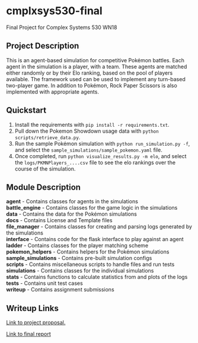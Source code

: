 # cmplxsys530-final
Final Project for Complex Systems 530 WN18

## Project Description

This is an agent-based simulation for competitive Pokémon battles. Each agent in the simulation is a player, with a team. These agents are matched either randomly or by their Elo ranking, based on the pool of players available. 
The framework used can be used to implement any turn-based two-player game. In addition to Pokémon, Rock Paper Scissors is also implemented with appropriate agents.

## Quickstart
1. Install the requirements with `pip install -r requirements.txt`.
2. Pull down the Pokemon Showdown usage data with `python scripts/retrieve_data.py`.
3. Run the sample Pokémon simulation with `python run_simulation.py -f`, and select the `sample_simulations/sample_pokemon.yaml` file.
4. Once completed, run `python visualize_results.py -m elo`, and select the `logs/PKMNPlayers_....csv` file to see the elo rankings over the course of the simulation.

## Module Description
**agent** - Contains classes for agents in the simulations <br/>
**battle_engine** - Contains classes for the game logic in the simulations <br/>
**data** - Contains the data for the Pokémon simulations <br/>
**docs** - Contains License and Template files <br/>
**file_manager** - Contains classes for creating and parsing logs generated by the simulations <br/>
**interface** - Contains code for the flask interface to play against an agent <br/>
**ladder** - Contains classes for the player matching scheme <br/>
**pokemon_helpers** - Contains helpers for the Pokémon simulations <br/>
**sample_simulations** - Contains pre-built simulation configs <br/>
**scripts** - Contains miscellaneous scripts to handle files and run tests <br/>
**simulations** - Contains classes for the individual simulations <br/>
**stats** - Contains functions to calculate statistics from and plots of the logs <br/>
**tests** - Contains unit test cases <br/>
**writeup** - Contains assignment submissions <br/>

## Writeup Links
[Link to project proposal.](writeup/proposal/proposal.md)

[Link to final report](writeup/final_report/TurfahAli_CMPLXSYS530_report.pdf)
